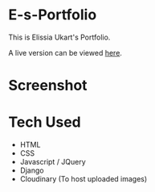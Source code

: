 # E-s-Portfolio

This is Elissia Ukart's Portfolio.

A live version can be viewed [here]().

# Screenshot

<!-- ![Twitter_Shot](https://user-images.githubusercontent.com/76409353/120568137-eb1f9580-c3d8-11eb-8630-123dd2ccf327.png) -->

# Tech Used

* HTML
* CSS
* Javascript / JQuery
* Django
* Cloudinary (To host uploaded images)

